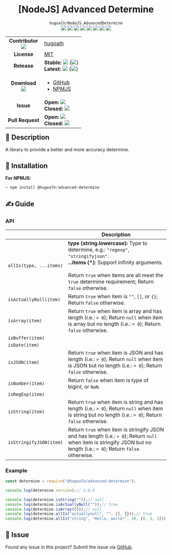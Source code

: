 # <div align="center">[NodeJS] Advanced Determine</div>

<div align="center">
  <code>hugoalh/NodeJS.AdvancedDetermine</code><br />
  <img src="https://img.shields.io/github/languages/count/hugoalh/NodeJS.AdvancedDetermine?style=flat-square&logo=github" />
  <img src="https://img.shields.io/github/languages/top/hugoalh/NodeJS.AdvancedDetermine?style=flat-square&logo=github" />
  <img src="https://img.shields.io/github/repo-size/hugoalh/NodeJS.AdvancedDetermine?style=flat-square&logo=github" />
  <img src="https://img.shields.io/github/watchers/hugoalh/NodeJS.AdvancedDetermine?style=flat-square&logo=github" />
  <img src="https://img.shields.io/github/stars/hugoalh/NodeJS.AdvancedDetermine?style=flat-square&logo=github" />
  <img src="https://img.shields.io/github/forks/hugoalh/NodeJS.AdvancedDetermine?style=flat-square&logo=github" />
  <a href="https://lgtm.com/projects/g/hugoalh/NodeJS.AdvancedDetermine/alerts/"><img src="https://img.shields.io/lgtm/alerts/g/hugoalh/NodeJS.AdvancedDetermine.svg?style=flat-square&logo=lgtm&label=%20" /></a>
  <a href="https://lgtm.com/projects/g/hugoalh/NodeJS.AdvancedDetermine/context:javascript"><img src="https://img.shields.io/lgtm/grade/javascript/g/hugoalh/NodeJS.AdvancedDetermine.svg?style=flat-square&logo=lgtm" /></a>
</div>

<table align="right">
  <tr>
    <td align="center">
      <b>Contributor</b><br />
      <img src="https://img.shields.io/github/contributors/hugoalh/NodeJS.AdvancedDetermine?style=flat-square&color=000000&label=%20" />
    </td>
    <td><a href="https://github.com/hugoalh">hugoalh</a></td>
  </tr>
  <tr>
    <td align="center"><b>License</b></td>
    <td><a href="./LICENSE.md">MIT</a></td>
  </tr>
  <tr>
    <td align="center"><b>Release</b></td>
    <td>
      <b>Stable: </b><img src="https://img.shields.io/github/release/hugoalh/NodeJS.AdvancedDetermine?style=flat-square&color=000000&label=%20" /> (<img src="https://img.shields.io/github/release-date/hugoalh/NodeJS.AdvancedDetermine?style=flat-square&color=000000&label=%20" />)<br />
      <b>Latest: </b><img src="https://img.shields.io/github/release/hugoalh/NodeJS.AdvancedDetermine?include_prereleases&style=flat-square&color=000000&label=%20" /> (<img src="https://img.shields.io/github/release-date-pre/hugoalh/NodeJS.AdvancedDetermine?style=flat-square&color=000000&label=%20" />)
    </td>
  </tr>
  <tr>
    <td align="center">
      <b>Download</b><br />
      <img src="https://img.shields.io/github/downloads/hugoalh/NodeJS.AdvancedDetermine/total?style=flat-square&color=000000&label=%20" />
    </td>
    <td><ul>
      <li><a href="https://github.com/hugoalh/NodeJS.AdvancedDetermine/releases">GitHub</a></li>
      <li><a href="https://www.npmjs.com/package/@hugoalh/advanced-determine">NPMJS</a></li>
    </td>
  </tr>
  <tr>
    <td align="center"><b>Issue</b></td>
    <td>
      <b>Open: </b><img src="https://img.shields.io/github/issues-raw/hugoalh/NodeJS.AdvancedDetermine?style=flat-square&color=000000&label=%20" /><br />
      <b>Closed: </b><img src="https://img.shields.io/github/issues-closed-raw/hugoalh/NodeJS.AdvancedDetermine?style=flat-square&color=000000&label=%20" />
    </td>
  </tr>
  <tr>
    <td align="center"><b>Pull Request</b></td>
    <td>
      <b>Open: </b><img src="https://img.shields.io/github/issues-pr-raw/hugoalh/NodeJS.AdvancedDetermine?style=flat-square&color=000000&label=%20" /><br />
      <b>Closed: </b><img src="https://img.shields.io/github/issues-pr-closed-raw/hugoalh/NodeJS.AdvancedDetermine?style=flat-square&color=000000&label=%20" />
    </td>
  </tr>
</table>

## 📜 Description

A library to provide a better and more accuracy determine.

## 💽 Installation

**For NPMJS:**

```powershell
> npm install @hugoalh/advanced-determine
```

## ✍ Guide

### API

|  | <div align="center"><b>Description</b></div> |
|:----|:----|
| `allIs(type, ...items)` | **type {string.lowercase}:** Type to determine, e.g.: `"regexp"`, `"stringifyjson"`.<br />**...items {\*}**: Support infinity arguments.<br /><br />Return `true` when items are all meet the `true` determine requirement; Return `false` otherwise. |
| `isActuallyNull(item)` | Return `true` when item is `""`, `[]`, or `{}`; Return `false` otherwise. |
| `isArray(item)` | Return `true` when item is array and has length (i.e.: `> 0`); Return `null` when item is array but no length (i.e.: `= 0`); Return `false` otherwise. |
| `isBuffer(item)` |  |
| `isDate(item)` |  |
| `isJSON(item)` | Return `true` when item is JSON and has length (i.e.: `> 0`); Return `null` when item is JSON but no length (i.e.: `= 0`); Return `false` otherwise. |
| `isNumber(item)` | Return `false` when item is type of bigint, or `NaN`. |
| `isRegExp(item)` |  |
| `isString(item)` | Return `true` when item is string and has length (i.e.: `> 0`); Return `null` when item is string but no length (i.e.: `= 0`); Return `false` otherwise. |
| `isStringifyJSON(item)` | Return `true` when item is stringify JSON and has length (i.e.: `> 0`); Return `null` when item is stringify JSON but no length (i.e.: `= 0`); Return `false` otherwise. |

### Example

```javascript
const determine = require("@hugoalh/advanced-determine");

console.log(determine.version);// 1.0.0

console.log(determine.isString(""));// null
console.log(determine.isActuallyNull(""));// true
console.log(determine.isArray([]));// null
console.log(determine.allIs("actuallynull", "", [], {}));// true
console.log(determine.allIs("string", "Hello, world!", 10, [8, 3, 1]));// false
```

## 🐛 Issue

Found any issue in this project? Submit the issue via [GitHub](https://github.com/hugoalh/NodeJS.AdvancedDetermine/issues).
